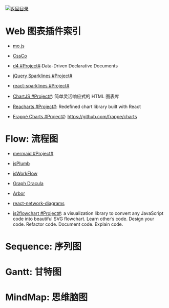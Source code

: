 [![返回目录](https://parg.co/UGo)](https://parg.co/b4z)

# Web 图表插件索引

* [mo.js](https://github.com/legomushroom/mojs)

* [CssCo](http://www.cssco.co/)

* [d4 #Project#](https://github.com/joelburget/d4):Data-Driven Declarative Documents

* [jQuery Sparklines #Project#](http://omnipotent.net/jquery.sparkline/#s-about)

* [react-sparklines #Project#](https://github.com/borisyankov/react-sparklines)

* [ChartJS #Project#](http://www.chartjs.org/): 简单灵活响应式的 HTML 图表库

* [Reacharts #Project#](http://recharts.org/): Redefined chart library built with React

* [Frappé Charts #Project#](https://github.com/frappe/charts): https://github.com/frappe/charts

# Flow: 流程图

* [mermaid #Project#](https://github.com/knsv/mermaid)

* [jsPlumb](https://github.com/sporritt/jsPlumb)

* [jsWorkFlow](https://github.com/hemantsshetty/jsWorkflow)

* [Graph Dracula](https://www.graphdracula.net/)

* [Arbor](https://github.com/samizdatco/arbor)

* [react-network-diagrams](https://github.com/esnet/react-network-diagrams)

* [js2flowchart #Project#](https://github.com/Bogdan-Lyashenko/js-code-to-svg-flowchart): a visualization library to convert any JavaScript code into beautiful SVG flowchart. Learn other’s code. Design your code. Refactor code. Document code. Explain code.

# Sequence: 序列图

# Gantt: 甘特图

# MindMap: 思维脑图
